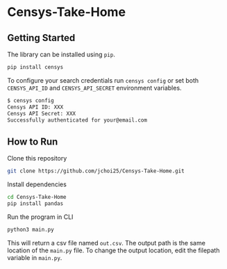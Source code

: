 # Censys-Take-Home

## Getting Started

The library can be installed using `pip`.

```bash
pip install censys
```

To configure your search credentials run `censys config` or set both `CENSYS_API_ID` and `CENSYS_API_SECRET` environment variables.

```bash
$ censys config
Censys API ID: XXX
Censys API Secret: XXX
Successfully authenticated for your@email.com
```

## How to Run

Clone this repository

```bash
git clone https://github.com/jchoi25/Censys-Take-Home.git
```

Install dependencies

```bash
cd Censys-Take-Home
pip install pandas
```

Run the program in CLI

```bash
python3 main.py
```

This will return a csv file named `out.csv`. The output path is the same location of the `main.py` file.
To change the output location, edit the filepath variable in `main.py`.
